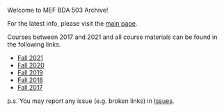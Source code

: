 Welcome to MEF BDA 503 Archive!

For the latest info, please visit the [main page](https://mef-bda503.github.io/).

Courses between 2017 and 2021 and all course materials can be found in the following links. 

- [Fall 2021](./fall21/)
- [Fall 2020](/fall20/)
- [Fall 2019](/fall19/)
- [Fall 2018](/fall18/)
- [Fall 2017](/fall17/)

p.s. You may report any issue (e.g. broken links) in [Issues](https://github.com/MEF-BDA503/archive/issues).